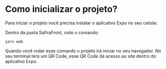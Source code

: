 # Como inicializar o projeto?

Para iniciar o projeto você precisa instalar o aplicativo Expo no seu celular.

Dentro da pasta SafiraFront, rode o comando:

```
yarn web
```

Quando você rodar esse comando o projeto irá iniciar no seu navegador.
No seu terminal terá um QR Code, esse QR Code dá acesso ao site dentro do aplicativo Expo.
